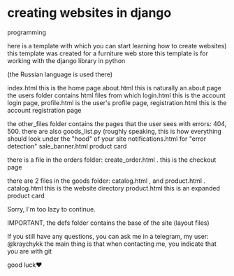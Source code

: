# creating websites in django
programming

here is a template with which you can start learning how to create websites)
this template was created for a furniture web store
this template is for working with the django library in python

(the Russian language is used there)


index.html this is the home page
about.html this is naturally an about page
the users folder contains html files from which login.html this is the account login page, profile.html is the user's profile page, registration.html this is the account registration page

the other_files folder contains the pages that the user sees with errors: 404, 500.
there are also goods_list.py (roughly speaking, this is how everything should look under the "hood" of your site
notifications.html for "error detection"
sale_banner.html product card

there is a file in the orders folder: create_order.html . this is the checkout page

there are 2 files in the goods folder: catalog.html , and product.html .
catalog.html this is the website directory
product.html this is an expanded product card

Sorry, I'm too lazy to continue.

IMPORTANT, the defs folder contains the base of the site (layout files)

If you still have any questions, you can ask me in a telegram, my user: @kraychykk
the main thing is that when contacting me, you indicate that you are with git

good luck❤️
